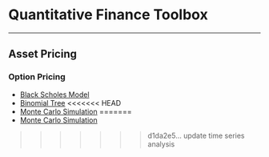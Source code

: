 # Quantitative Finance Toolbox
----
## Asset Pricing
### Option Pricing
+ [Black Scholes Model](https://github.com/sohlin/quantitative-finance-toolbox/blob/main/notebooks/option_pricing.ipynb)
+ [Binomial Tree](https://github.com/sohlin/quantitative-finance-toolbox/blob/main/notebooks/option_pricing.ipynb)
<<<<<<< HEAD
+ [Monte Carlo Simulation](https://github.com/sohlin/quantitative-finance-toolbox/blob/main/notebooks/option_pricing.ipynb)
=======
+ [Monte Carlo Simulation](https://github.com/sohlin/quantitative-finance-toolbox/blob/main/notebooks/option_pricing.ipynb)
>>>>>>> d1da2e5... update time series analysis
